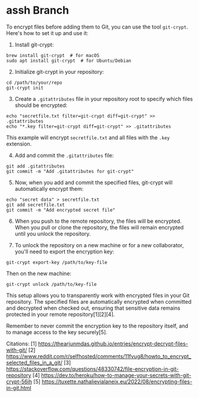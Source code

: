 # assh Branch
To encrypt files before adding them to Git, you can use the tool `git-crypt`. Here's how to set it up and use it:

1. Install git-crypt:
```
brew install git-crypt  # for macOS
sudo apt install git-crypt  # for Ubuntu/Debian
```

2. Initialize git-crypt in your repository:
```
cd /path/to/your/repo
git-crypt init
```

3. Create a `.gitattributes` file in your repository root to specify which files should be encrypted:
```
echo "secretfile.txt filter=git-crypt diff=git-crypt" >> .gitattributes
echo "*.key filter=git-crypt diff=git-crypt" >> .gitattributes
```

This example will encrypt `secretfile.txt` and all files with the `.key` extension.

4. Add and commit the `.gitattributes` file:
```
git add .gitattributes
git commit -m "Add .gitattributes for git-crypt"
```

5. Now, when you add and commit the specified files, git-crypt will automatically encrypt them:
```
echo "secret data" > secretfile.txt
git add secretfile.txt
git commit -m "Add encrypted secret file"
```

6. When you push to the remote repository, the files will be encrypted. When you pull or clone the repository, the files will remain encrypted until you unlock the repository.

7. To unlock the repository on a new machine or for a new collaborator, you'll need to export the encryption key:
```
git-crypt export-key /path/to/key-file
```

Then on the new machine:
```
git-crypt unlock /path/to/key-file
```

This setup allows you to transparently work with encrypted files in your Git repository. The specified files are automatically encrypted when committed and decrypted when checked out, ensuring that sensitive data remains protected in your remote repository[1][2][4].

Remember to never commit the encryption key to the repository itself, and to manage access to the key securely[5].

Citations:
[1] https://thearjunmdas.github.io/entries/encrypt-decrypt-files-with-git/
[2] https://www.reddit.com/r/selfhosted/comments/11fvug8/howto_to_encrypt_selected_files_in_a_git/
[3] https://stackoverflow.com/questions/48330742/file-encryption-in-git-repository
[4] https://dev.to/heroku/how-to-manage-your-secrets-with-git-crypt-56ih
[5] https://tuxette.nathalievialaneix.eu/2022/08/encrypting-files-in-git.html
